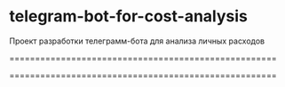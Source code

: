 # telegram-bot-for-cost-analysis

Проект разработки телеграмм-бота для анализа личных расходов

====================================================



====================================================


